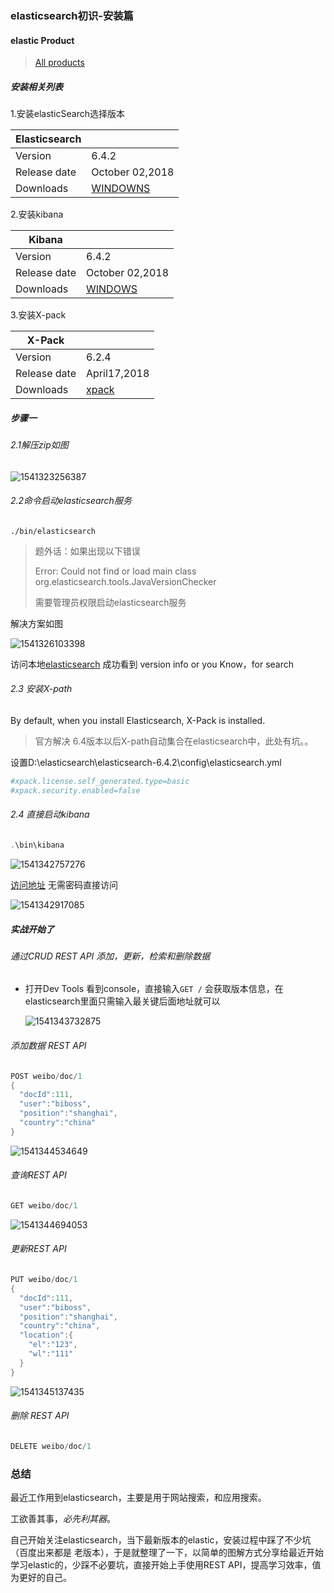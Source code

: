 ### elasticsearch初识-安装篇

#### elastic Product

> [All products](https://www.elastic.co/products)

##### 安装相关列表

1.安装elasticSearch选择版本

| Elasticsearch |                                                              |
| ------------- | ------------------------------------------------------------ |
| Version       | 6.4.2                                                        |
| Release date  | October 02,2018                                              |
| Downloads     | [WINDOWNS](https://artifacts.elastic.co/downloads/elasticsearch/elasticsearch-6.4.2.zip) |

2.安装kibana

| Kibana       |                                                              |
| ------------ | ------------------------------------------------------------ |
| Version      | 6.4.2                                                        |
| Release date | October 02,2018                                              |
| Downloads    | [WINDOWS](https://artifacts.elastic.co/downloads/kibana/kibana-6.4.2-windows-x86_64.zip) |

3.安装X-pack

| X-Pack       |                                                              |
| ------------ | ------------------------------------------------------------ |
| Version      | 6.2.4                                                        |
| Release date | April17,2018                                                 |
| Downloads    | [xpack](https://artifacts.elastic.co/downloads/packs/x-pack/x-pack-6.2.4.zip) |

##### 步骤一

###### 2.1解压zip如图

![1541323256387](C:\Users\sunyk\AppData\Local\Temp\1541323256387.png)

###### 2.2命令启动elasticsearch服务

~~~properties
./bin/elasticsearch
~~~

> 题外话：如果出现以下错误
>
> Error: Could not find or load main class org.elasticsearch.tools.JavaVersionChecker
>
> 需要管理员权限启动elasticsearch服务

解决方案如图

![1541326103398](C:\Users\sunyk\AppData\Local\Temp\1541326103398.png)

访问本地[elasticsearch](http://localhost:9200/) 成功看到 version info or you Know，for search

###### 2.3 安装X-path

By default, when you install Elasticsearch, X-Pack is installed.

> 官方解决 6.4版本以后X-path自动集合在elasticsearch中，此处有坑。。

设置D:\elasticsearch\elasticsearch-6.4.2\config\elasticsearch.yml

~~~yaml
#xpack.license.self_generated.type=basic
#xpack.security.enabled=false
~~~

###### 2.4 直接启动kibana

~~~powershell
.\bin\kibana
~~~

![1541342757276](C:\Users\sunyk\AppData\Local\Temp\1541342757276.png)

[访问地址](http://localhost:5601) 无需密码直接访问

![1541342917085](C:\Users\sunyk\AppData\Local\Temp\1541342917085.png)

##### 实战开始了

###### 通过CRUD REST API 添加，更新，检索和删除数据

* 打开Dev Tools 看到console，直接输入`GET /` 会获取版本信息，在elasticsearch里面只需输入最关键后面地址就可以

  ![1541343732875](C:\Users\sunyk\AppData\Local\Temp\1541343732875.png)

###### 添加数据 REST API

~~~java
POST weibo/doc/1
{
  "docId":111,
  "user":"biboss",
  "position":"shanghai",
  "country":"china"
}
~~~

![1541344534649](C:\Users\sunyk\AppData\Local\Temp\1541344534649.png)

###### 查询REST API

~~~JAVA
GET weibo/doc/1
~~~

![1541344694053](C:\Users\sunyk\AppData\Local\Temp\1541344694053.png)

###### 更新REST API

~~~java
PUT weibo/doc/1
{
  "docId":111,
  "user":"biboss",
  "position":"shanghai",
  "country":"china",
  "location":{
    "el":"123",
    "wl":"111"
  }
}
~~~

![1541345137435](C:\Users\sunyk\AppData\Local\Temp\1541345137435.png)

###### 删除 REST API

~~~java
DELETE weibo/doc/1
~~~



### 总结

最近工作用到elasticsearch，主要是用于网站搜索，和应用搜索。

工欲善其事，*必先利其器*。

自己开始关注elasticsearch，当下最新版本的elastic，安装过程中踩了不少坑（百度出来都是 老版本），于是就整理了一下，以简单的图解方式分享给最近开始学习elastic的，少踩不必要坑，直接开始上手使用REST API，提高学习效率，值为更好的自己。